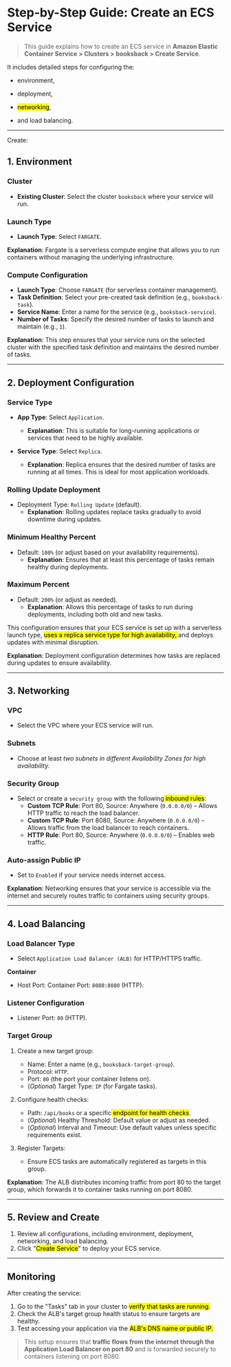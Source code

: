 # Step-by-Step Guide: Create an ECS Service

> This guide explains how to create an ECS service in **Amazon Elastic Container Service > Clusters > booksback > Create Service**.

It includes detailed steps for configuring the:

- environment,

- deployment,

- <mark>networking</mark>,

- and load balancing.

---

Create:

## **1. Environment**

### **Cluster**

- **Existing Cluster**: Select the cluster `booksback` where your service will run.

### Launch Type

- **Launch Type**: Select `FARGATE`. 

**Explanation**: Fargate is a serverless compute engine that allows you to run containers without managing the underlying infrastructure. 

### **Compute Configuration**

- **Launch Type**: Choose `FARGATE` (for serverless container management).
- **Task Definition**: Select your pre-created task definition (e.g., `booksback-task`).
- **Service Name**: Enter a name for the service (e.g., `booksback-service`).
- **Number of Tasks**: Specify the desired number of tasks to launch and maintain (e.g., `1`).

**Explanation**: This step ensures that your service runs on the selected cluster with the specified task definition and maintains the desired number of tasks.

---

## **2. Deployment Configuration**

### **Service Type**

- **App Type**: Select `Application`.
  
  - **Explanation**: This is suitable for long-running applications or services that need to be highly available.

- **Service Type**: Select `Replica`.
  
  - **Explanation**: Replica ensures that the desired number of tasks are running at all times. This is ideal for most application workloads.

### **Rolling Update Deployment**

- Deployment Type: `Rolling Update` (default).
  - **Explanation**: Rolling updates replace tasks gradually to avoid downtime during updates.

### **Minimum Healthy Percent**

- Default: `100%` (or adjust based on your availability requirements).
  - **Explanation**: Ensures that at least this percentage of tasks remain healthy during deployments.

### **Maximum Percent**

- Default: `200%` (or adjust as needed).
  - **Explanation**: Allows this percentage of tasks to run during deployments, including both old and new tasks.

This configuration ensures that your ECS service is set up with a serverless launch type, <mark>uses a replica service type for high availability, </mark>and deploys updates with minimal disruption.

**Explanation**: Deployment configuration determines how tasks are replaced during updates to ensure availability.

---

## **3. Networking**

### **VPC**

- Select the VPC where your ECS service will run.

### **Subnets**

- Choose at least *two subnets in different Availability Zones for high availability.*

### **Security Group**

- Select or create a `security group` with the following<mark> inbound rules</mark>:
  - **Custom TCP Rule**: Port 80, Source: Anywhere (`0.0.0.0/0`) – Allows HTTP traffic to reach the load balancer.
  - **Custom TCP Rule**: Port 8080, Source: Anywhere (`0.0.0.0/0`) – Allows traffic from the load balancer to reach containers.
  - **HTTP Rule**: Port 80, Source: Anywhere (`0.0.0.0/0`) – Enables web traffic.

### **Auto-assign Public IP**

- Set to `Enabled` if your service needs internet access.

**Explanation**: Networking ensures that your service is accessible via the internet and securely routes traffic to containers using security groups.

---

## **4. Load Balancing**

### **Load Balancer Type**

- Select `Application Load Balancer (ALB)` for HTTP/HTTPS traffic.

**Container**

- Host Port: Container Port: `8080:8080` (HTTP).

### **Listener Configuration**

- Listener Port: `80` (HTTP).

### **Target Group**

1. Create a new target group:
   
   - Name: Enter a name (e.g., `booksback-target-group`).
   - Protocol: `HTTP`.
   - Port: `80` (the port your container listens on).
   - (*Optional*) Target Type: `IP` (for Fargate tasks).

2. Configure health checks:
   
   - Path: `/api/books` or a specific<mark> endpoint for health checks</mark>.
   - (*Optional*) Healthy Threshold: Default value or adjust as needed.
   - (*Optional*) Interval and Timeout: Use default values unless specific requirements exist.

3. Register Targets:
   
   - Ensure ECS tasks are automatically registered as targets in this group.

**Explanation**: The ALB distributes incoming traffic from port 80 to the target group, which forwards it to container tasks running on port 8080.

---

## **5. Review and Create**

1. Review all configurations, including environment, deployment, networking, and load balancing.
2. Click "<mark>Create Service</mark>" to deploy your ECS service.

---

## Monitoring

After creating the service:

1. Go to the "Tasks" tab in your cluster to <mark>verify that tasks are running.</mark>
2. Check the ALB's target group health status to ensure targets are healthy.
3. Test accessing your application via the <mark>ALB's DNS name or public IP.</mark>

> This setup ensures that **traffic flows from the internet through the Application Load Balancer on port 80** and is forwarded securely to containers listening on port 8080.
